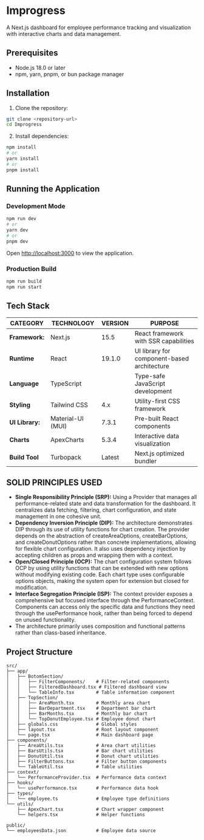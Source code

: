 # Improgress

A Next.js dashboard for employee performance tracking and visualization with interactive charts and data management.

## Prerequisites

- Node.js 18.0 or later
- npm, yarn, pnpm, or bun package manager

## Installation

1. Clone the repository:
```bash
git clone <repository-url>
cd Improgress
```

2. Install dependencies:
```bash
npm install
# or
yarn install
# or
pnpm install
```

## Running the Application

### Development Mode
```bash
npm run dev
# or
yarn dev
# or
pnpm dev
```

Open [http://localhost:3000](http://localhost:3000) to view the application.

### Production Build
```bash
npm run build
npm run start
```

## Tech Stack

| CATEGORY | TECHNOLOGY | VERSION | PURPOSE|
|----------|------------|---------|--------|
| **Framework:** | Next.js | 15.5 | React framework with SSR capabilities|
| **Runtime**	| React	 |19.1.0	|UI library for component-based architecture|
| **Language**	|TypeScript | 	|Type-safe JavaScript development|
| **Styling**|	Tailwind CSS|	4.x	|Utility-first CSS framework|
| **UI Library:** |Material-UI (MUI)| 7.3.1| Pre-built React components|
| **Charts**	|ApexCharts	|5.3.4	|Interactive data visualization|
| **Build Tool**	|Turbopack	|Latest|	Next.js optimized bundler|
   

## SOLID PRINCIPLES USED

- **Single Responsibility Principle (SRP):** Using a Provider that manages all performance-related state and data transformation for the dashboard. It centralizes data fetching, filtering, chart configuration, and state management in one cohesive unit.
- **Dependency Inversion Principle (DIP):** The architecture demonstrates DIP through its use of utility functions for chart creation. The provider depends on the abstraction of createAreaOptions, createBarOptions, and createDonutOptions rather than concrete implementations, allowing for flexible chart configuration. It also uses dependency injection by accepting children as props and wrapping them with a context.
- **Open/Closed Principle (OCP):** The chart configuration system follows OCP by using utility functions that can be extended with new options without modifying existing code. Each chart type uses configurable options objects, making the system open for extension but closed for modification.
- **Interface Segregation Principle (ISP):** The context provider exposes a comprehensive but focused interface through the PerformanceContext. Components can access only the specific data and functions they need through the usePerformance hook, rather than being forced to depend on unused functionality.
- The architecture primarily uses composition and functional patterns rather than class-based inheritance.

  
## Project Structure
```
src/
├── app/
│   ├── BotomSection/
│   │   ├── FilterComponents/    # Filter-related components
│   │   ├── FilteredDashboard.tsx # Filtered dashboard view
│   │   └── TableInfo.tsx        # Table information component
│   ├── TopSection/
│   │   ├── AreaMonth.tsx        # Monthly area chart
│   │   ├── BarDepartment.tsx    # Department bar chart
│   │   ├── BarMonths.tsx        # Monthly bar chart
│   │   └── TopDonutEmployee.tsx # Employee donut chart
│   ├── globals.css              # Global styles
│   ├── layout.tsx               # Root layout component
│   └── page.tsx                 # Main dashboard page
├── components/
│   ├── AreaUtils.tsx            # Area chart utilities
│   ├── BarsUtils.tsx            # Bar chart utilities
│   ├── DonutUtil.tsx            # Donut chart utilities
│   ├── FilterButtons.tsx        # Filter button components
│   └── TableUtil.tsx            # Table utilities
├── context/
│   └── PerformanceProvider.tsx  # Performance data context
├── hooks/
│   └── usePerformance.tsx       # Performance data hook
├── types/
│   └── employee.ts              # Employee type definitions
└── utils/
    ├── ApexChart.tsx            # Chart wrapper component
    └── helpers.tsx              # Helper functions

public/
└── employeesData.json           # Employee data source
```
